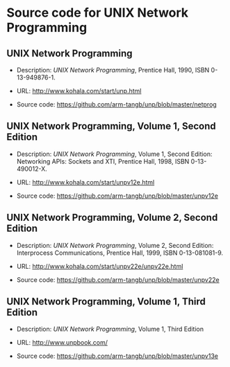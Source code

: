# Source code for UNIX Network Programming

## UNIX Network Programming

* Description: *UNIX Network Programming*, Prentice Hall, 1990, ISBN 0-13-949876-1.

* URL: http://www.kohala.com/start/unp.html

* Source code: https://github.com/arm-tangb/unp/blob/master/netprog

## UNIX Network Programming, Volume 1, Second Edition

* Description: *UNIX Network Programming*, Volume 1, Second Edition: Networking APIs: Sockets and XTI, Prentice Hall, 1998, ISBN 0-13-490012-X.

* URL: http://www.kohala.com/start/unpv12e.html

* Source code: https://github.com/arm-tangb/unp/blob/master/unpv12e

## UNIX Network Programming, Volume 2, Second Edition

* Description: *UNIX Network Programming*, Volume 2, Second Edition: Interprocess Communications, Prentice Hall, 1999, ISBN 0-13-081081-9.

* URL: http://www.kohala.com/start/unpv22e/unpv22e.html

* Source code: https://github.com/arm-tangb/unp/blob/master/unpv22e

## UNIX Network Programming, Volume 1, Third Edition

* Description: *UNIX Network Programming*, Volume 1, Third Edition

* URL: http://www.unpbook.com/

* Source code: https://github.com/arm-tangb/unp/blob/master/unpv13e